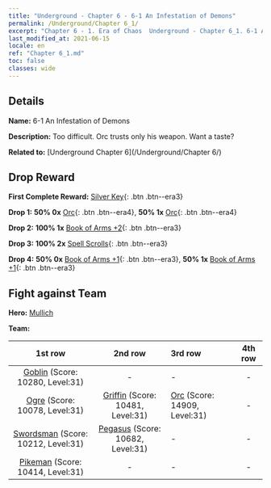 ```yaml
---
title: "Underground - Chapter 6 - 6-1 An Infestation of Demons"
permalink: /Underground/Chapter 6_1/
excerpt: "Chapter 6 - 1. Era of Chaos  Underground - Chapter 6_1. 6-1 An Infestation of Demons"
last_modified_at: 2021-06-15
locale: en
ref: "Chapter 6_1.md"
toc: false
classes: wide
---
```


## Details

 **Name:** 6-1 An Infestation of Demons

 **Description:** Too difficult. Orc trusts only his weapon. Want a taste?

 **Related to:** [Underground Chapter 6](/Underground/Chapter 6/)

## Drop Reward

 **First Complete Reward:** [Silver Key](/Items/con_693/){: .btn .btn--era3}

 **Drop 1:** **50% 0x** [Orc](/Items/unt_219/){: .btn .btn--era4}, **50% 1x** [Orc](/Items/unt_219/){: .btn .btn--era4}

 **Drop 2:** **100% 1x** [Book of Arms +2](/Items/mat_32/){: .btn .btn--era3}

 **Drop 3:** **100% 2x** [Spell Scrolls](/Items/con_694/){: .btn .btn--era3}

 **Drop 4:** **50% 0x** [Book of Arms +1](/Items/mat_25/){: .btn .btn--era3}, **50% 1x** [Book of Arms +1](/Items/mat_25/){: .btn .btn--era3}


## Fight against Team
 **Hero:** [Mullich](/heroes/Mullich/)

 **Team:**


  | 1st row | 2nd row | 3rd row | 4th row |
  |:----:|:----:|:----|:----:|
  | [Goblin](/units/Goblin/) (Score: 10280, Level:31)  | - | - | - |
  | [Ogre](/units/Ogre/) (Score: 10078, Level:31)  | [Griffin](/units/Griffin/) (Score: 10481, Level:31)  | [Orc](/units/Orc/) (Score: 14909, Level:31)  | - |
  | [Swordsman](/units/Swordsman/) (Score: 10212, Level:31)  | [Pegasus](/units/Pegasus/) (Score: 10682, Level:31)  | - | - |
  | [Pikeman](/units/Pikeman/) (Score: 10414, Level:31)  | - | - | - |


